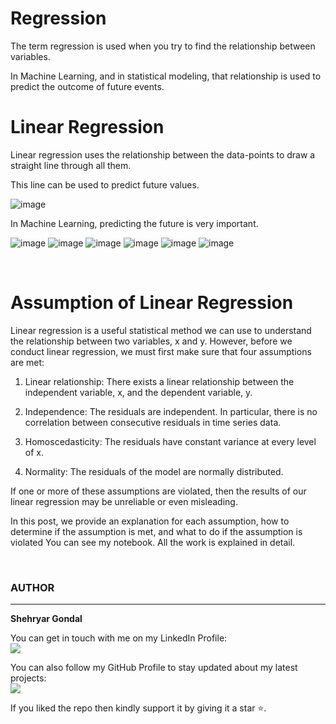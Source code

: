 # Regression
The term regression is used when you try to find the relationship between variables.

In Machine Learning, and in statistical modeling, that relationship is used to predict the outcome of future events.

# Linear Regression
Linear regression uses the relationship between the data-points to draw a straight line through all them.

This line can be used to predict future values.

![image](Linear.PNG)

In Machine Learning, predicting the future is very important.
<br>

![image](pic1.PNG)
![image](pic2.PNG)
![image](pic3.PNG)
![image](pic4.PNG)
![image](pic5.PNG)
![image](pic6.PNG)

<br>

# Assumption of Linear Regression

Linear regression is a useful statistical method we can use to understand the relationship between two variables, x and y. However, before we conduct linear regression, we must first make sure that four assumptions are met:

1. Linear relationship: There exists a linear relationship between the independent variable, x, and the dependent variable, y.

2. Independence: The residuals are independent. In particular, there is no correlation between consecutive residuals in time series data.

3. Homoscedasticity: The residuals have constant variance at every level of x.

4. Normality: The residuals of the model are normally distributed.

If one or more of these assumptions are violated, then the results of our linear regression may be unreliable or even misleading.

In this post, we provide an explanation for each assumption, how to determine if the assumption is met, and what to do if the assumption is violated
You can see my notebook. All  the work is explained in detail.

<br>

### AUTHOR
<hr>
<strong>Shehryar Gondal</strong>


You can get in touch with me on my LinkedIn Profile:<br>
 <a href = "https://linkedin.com/in/shehryar-gondal-data-analyst"><img src="https://img.icons8.com/fluent/48/000000/linkedin.png"/></a>

You can also follow my GitHub Profile to stay updated about my latest projects:<br>
<a href = "https://github.com/ShehryarGondal1"><img src="https://img.icons8.com/fluent/48/000000/github.png"/></a>


If you liked the repo then kindly support it by giving it a star ⭐.